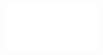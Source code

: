 ![](Notatki/Semestr%204/Podstawy%20techniki%20mikroprocesorowej%201/Wykłady/Wykład%206/PTM-wyk-6.pdf)
